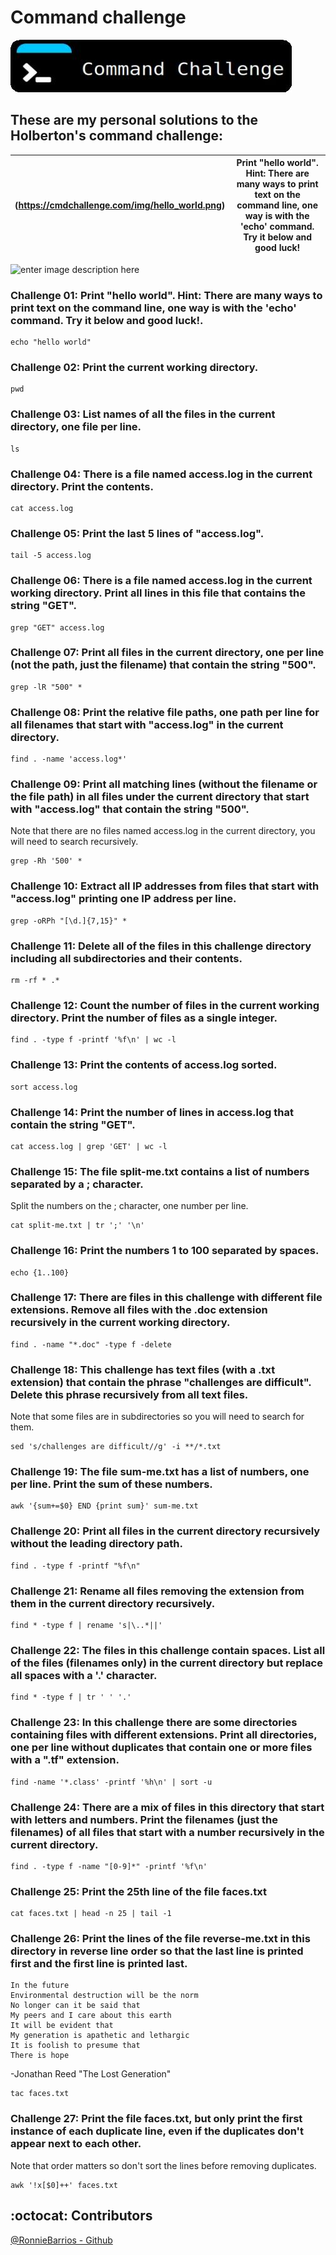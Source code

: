 # Command challenge
![enter image description here](./images/img00.jpg)

## These are my personal solutions to the Holberton's command challenge:

| (https://cmdchallenge.com/img/hello_world.png) | Print "hello world". Hint: There are many ways to print text on the command line, one way is with the 'echo' command. Try it below and good luck! |
|------------------------------------------------|---------------------------------------------------------------------------------------------------------------------------------------------------|

![enter image description here](https://cmdchallenge.com/img/hello_world.png)
### Challenge 01: Print "hello world". Hint: There are many ways to print text on the command line, one way is with the 'echo' command. Try it below and good luck!.  
```
echo "hello world"
```

### Challenge 02: Print the current working directory.
```
pwd
```

### Challenge 03: List names of all the files in the current directory, one file per line.
```
ls
```

### Challenge 04: There is a file named access.log in the current directory. Print the contents.
```
cat access.log
```

### Challenge 05: Print the last 5 lines of "access.log".
```
tail -5 access.log
```

### Challenge 06: There is a file named access.log in the current working directory. Print all lines in this file that contains the string "GET".
```
grep "GET" access.log
```

### Challenge 07: Print all files in the current directory, one per line (not the path, just the filename) that contain the string "500".
```
grep -lR "500" *
```

### Challenge 08: Print the relative file paths, one path per line for all filenames that start with "access.log" in the current directory.
```
find . -name 'access.log*'
```

### Challenge 09: Print all matching lines (without the filename or the file path) in all files under the current directory that start with "access.log" that contain the string "500".

Note that there are no files named access.log in the current directory, you will need to search recursively.

```
grep -Rh '500' *
```

### Challenge 10: Extract all IP addresses from files that start with "access.log" printing one IP address per line.
```
grep -oRPh "[\d.]{7,15}" *
```

### Challenge 11: Delete all of the files in this challenge directory including all subdirectories and their contents.
```
rm -rf * .*
```

### Challenge 12: Count the number of files in the current working directory. Print the number of files as a single integer.
```
find . -type f -printf '%f\n' | wc -l
```

### Challenge 13: Print the contents of access.log sorted.
```
sort access.log
```

### Challenge 14: Print the number of lines in access.log that contain the string "GET".
```
cat access.log | grep 'GET' | wc -l
```

### Challenge 15: The file split-me.txt contains a list of numbers separated by a ; character.

Split the numbers on the ; character, one number per line.

```
cat split-me.txt | tr ';' '\n'
```

### Challenge 16: Print the numbers 1 to 100 separated by spaces.
```
echo {1..100}
```

### Challenge 17: There are files in this challenge with different file extensions. Remove all files with the .doc extension recursively in the current working directory.
```
find . -name "*.doc" -type f -delete
```

### Challenge 18: This challenge has text files (with a .txt extension) that contain the phrase "challenges are difficult". Delete this phrase recursively from all text files.

Note that some files are in subdirectories so you will need to search for them.

```
sed 's/challenges are difficult//g' -i **/*.txt
```

### Challenge 19: The file sum-me.txt has a list of numbers, one per line. Print the sum of these numbers.
```
awk '{sum+=$0} END {print sum}' sum-me.txt
```

### Challenge 20: Print all files in the current directory recursively without the leading directory path.
```
find . -type f -printf "%f\n"
```

### Challenge 21: Rename all files removing the extension from them in the current directory recursively.
```
find * -type f | rename 's|\..*||'
```

### Challenge 22: The files in this challenge contain spaces. List all of the files (filenames only) in the current directory but replace all spaces with a '.' character.
```
find * -type f | tr ' ' '.'
```

### Challenge 23: In this challenge there are some directories containing files with different extensions. Print all directories, one per line without duplicates that contain one or more files with a ".tf" extension.
```
find -name '*.class' -printf '%h\n' | sort -u
```

### Challenge 24: There are a mix of files in this directory that start with letters and numbers. Print the filenames (just the filenames) of all files that start with a number recursively in the current directory.
```
find . -type f -name "[0-9]*" -printf '%f\n'
```

### Challenge 25: Print the 25th line of the file faces.txt
```
cat faces.txt | head -n 25 | tail -1
```

### Challenge 26: Print the lines of the file reverse-me.txt in this directory in reverse line order so that the last line is printed first and the first line is printed last.

~~~~~~~~~~~~~~~~~~~~~
In the future
Environmental destruction will be the norm
No longer can it be said that
My peers and I care about this earth
It will be evident that
My generation is apathetic and lethargic
It is foolish to presume that
There is hope
~~~~~~~~~~~~~~~~~~~~~
-Jonathan Reed "The Lost Generation"

```
tac faces.txt
```

### Challenge 27: Print the file faces.txt, but only print the first instance of each duplicate line, even if the duplicates don't appear next to each other.

Note that order matters so don't sort the lines before removing duplicates.

```
awk '!x[$0]++' faces.txt
```

## :octocat: Contributors 
[@RonnieBarrios - Github](https://github.com/ronniebm)

